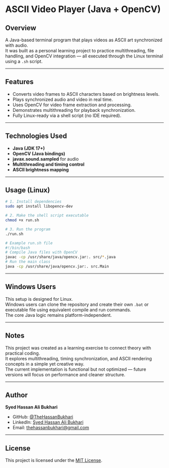 # ASCII Video Player (Java + OpenCV)

## Overview
A Java-based terminal program that plays videos as ASCII art synchronized with audio.  
It was built as a personal learning project to practice multithreading, file handling, and OpenCV integration — all executed through the Linux terminal using a `.sh` script.

---

## Features
- Converts video frames to ASCII characters based on brightness levels.  
- Plays synchronized audio and video in real time.  
- Uses OpenCV for video frame extraction and processing.  
- Demonstrates multithreading for playback synchronization.  
- Fully Linux-ready via a shell script (no IDE required).  

---

## Technologies Used
- **Java (JDK 17+)**  
- **OpenCV (Java bindings)**  
- **javax.sound.sampled** for audio  
- **Multithreading and timing control**  
- **ASCII brightness mapping**  

---

## Usage (Linux)
```bash
# 1. Install dependencies
sudo apt install libopencv-dev

# 2. Make the shell script executable
chmod +x run.sh

# 3. Run the program
./run.sh

# Example run.sh file
#!/bin/bash
# Compile Java files with OpenCV
javac -cp /usr/share/java/opencv.jar:. src/*.java
# Run the main class
java -cp /usr/share/java/opencv.jar:. src.Main
```

---

## Windows Users
This setup is designed for Linux.  
Windows users can clone the repository and create their own `.bat` or executable file using equivalent compile and run commands.  
The core Java logic remains platform-independent.

---

## Notes
This project was created as a learning exercise to connect theory with practical coding.  
It explores multithreading, timing synchronization, and ASCII rendering concepts in a simple yet creative way.  
The current implementation is functional but not optimized — future versions will focus on performance and cleaner structure.

---

## Author
**Syed Hassan Ali Bukhari**  
- GitHub: [@TheHassanBukhari](https://github.com/TheHassanBukhari)  
- LinkedIn: [Syed Hassan Ali Bukhari](https://www.linkedin.com/in/syed-hassan-ali-bukhari-1225b9338/)  
- Email: [thehassanbukhari@gmail.com](mailto:thehassanbukhari@gmail.com)

---

## License
This project is licensed under the [MIT License](./LICENSE).
